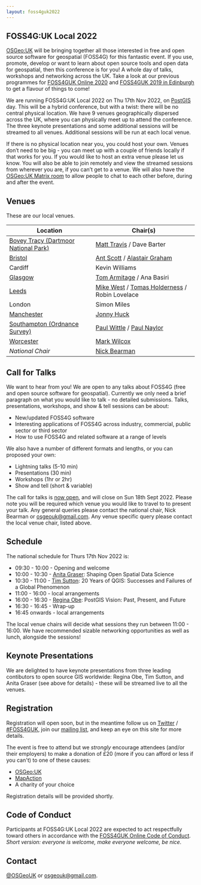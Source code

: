 ```yaml
---
layout: foss4guk2022
---
```


## FOSS4G:UK Local 2022

[OSGeo:UK](https://uk.osgeo.org/) will be bringing together all those interested in free and open source software for geospatial (FOSS4G) for this fantastic event. If you use, promote, develop or want to learn about open source tools and open data for geospatial, then this conference is for you! A whole day of talks, workshops and networking across the UK. Take a look at our previous programmes for [FOSS4GUK Online 2020](https://uk.osgeo.org/foss4gukonline2020/programme.html) and [FOSS4GUK 2019 in Edinburgh](https://uk.osgeo.org/foss4guk2019/FOSS4GUK_2019_Programme.pdf) to get a flavour of things to come!

We are running FOSS4G:UK Local 2022 on Thu 17th Nov 2022, on [PostGIS](https://postgisday.rocks/) day. This will be a hybrid conference, but with a twist: there will be no central physical location. We have 9 venues geographically dispersed across the UK, where you can physically meet up to attend the conference. The three keynote presentations and some additional sessions will be streamed to all venues. Additional sessions will be run at each local venue. 

If there is no physical location near you, you could host your own. Venues don’t need to be big - you can meet up with a couple of friends locally if that works for you. If you would like to host an extra venue please let us know. You will also be able to join remotely and view the streamed sessions from wherever you are, if you can’t get to a venue. We will also have the [OSGeo:UK Matrix room](https://matrix.to/#/#OSGeoUK:matrix.org) to allow people to chat to each other before, during and after the event. 

## Venues

These are our local venues.

Location | Chair(s)
--- | ---
[Bovey Tracy (Dartmoor National Park)](boveytracey.html) | [Matt Travis](https://twitter.com/Yakus) / Dave Barter
[Bristol](bristol.html) | [Ant Scott](https://twitter.com/antscott) / [Alastair Graham ](https://twitter.com/ajggeoger)
Cardiff | Kevin Williams
[Glasgow](glasgow.html) | [Tom Armitage](https://twitter.com/MapNav_Tom) / Ana Basiri
[Leeds](leeds.html)	| [Mike West](mailto:foss4g@addresscloud.com) / [Tomas Holderness](mailto:foss4g@addresscloud.com) / Robin Lovelace
London | Simon Miles
[Manchester](manchester.html) | [Jonny Huck](https://jonnyhuck.co.uk)
[Southampton (Ordnance Survey)](southampton.html) | [Paul Wittle](mailto:paul.wittle@dorsetcouncil.gov.uk) / [Paul Naylor](mailto:paul.naylor@os.uk)
[Worcester](worcester.html) | [Mark Wilcox](https://twitter.com/MarkJWilcox0801)
*National Chair* | [Nick Bearman](https://twitter.com/nickbearmanuk)

## Call for Talks

We want to hear from you! We are open to any talks about FOSS4G (free and open source software for geospatial). Currently we only need a brief paragraph on what you would like to talk - no detailed submissions. Talks, presentations, workshops, and show & tell sessions can be about:

- New/updated FOSS4G software
- Interesting applications of FOSS4G across industry, commercial, public sector or third sector
- How to use FOSS4G and related software at a range of levels

We also have a number of different formats and lengths, or you can proposed your own: 

- Lightning talks (5-10 min)
- Presentations (30 min)
- Workshops (1hr or 2hr)
- Show and tell (short & variable)
	

The call for talks is [now open](https://forms.gle/HfBkq5LSrDpCfp4G9), and will close on Sun 18th Sept 2022. Please note you will be required which venue you would like to travel to to present your talk. Any general queries please contact the national chair, Nick Bearman or [osgeouk@gmail.com](mailto:osgeouk@gmail.com). Any venue specific query please contact the local venue chair, listed above. 

## Schedule

The national schedule for Thurs 17th Nov 2022 is:
- 09:30 - 10:00 - Opening and welcome
- 10:00 - 10:30 - [Anita Graser](https://anitagraser.com/): Shaping Open Spatial Data Science
- 10:30 - 11:00 - [Tim Sutton](https://kartoza.com/en/people/person/tim/): 20 Years of QGIS: Successes and Failures of a Global Phenomenon
- 11:00 - 16:00 - local arrangements
- 16:00 - 16:30 - [Regina Obe](https://twitter.com/reginaobe): PostGIS Vision: Past, Present, and Future
- 16:30 - 16:45 - Wrap-up
- 16:45 onwards - local arrangements

The local venue chairs will decide what sessions they run between 11:00 - 16:00. We have recommended sizable networking opportunities as well as lunch, alongside the sessions!

## Keynote Presentations

We are delighted to have keynote presentations from three leading contibutors to open source GIS worldwide: Regina Obe, Tim Sutton, and Anita Graser (see above for details) - these will be streamed live to all the venues.

## Registration

Registration will open soon, but in the meantime follow us on [Twitter](https://twitter.com/osgeouk) / [#FOSS4GUK](https://twitter.com/search?q=%23FOSS4GUK&src=typed_query), join our [mailing list](https://lists.osgeo.org/mailman/listinfo/uk), and keep an eye on this site for more details. 

The event is free to attend but we *strongly* encourage attendees (and/or their employers) to make a donation of £20 (more if you can afford or less if you can't) to one of these causes:

* [OSGeo:UK](https://paypal.me/osgeouk)
* [MapAction](https://mapaction.org/donate/)
* A charity of your choice

Registration details will be provided shortly. 

## Code of Conduct
Participants at FOSS4G:UK Local 2022 are expected to act respectfully toward others in accordance with the [FOSS4GUK Online Code of Conduct](code-of-conduct). *Short version: everyone is welcome, make everyone welcome, be nice.*


## Contact
[@OSGeoUK](https://twitter.com/osgeouk) or [osgeouk@gmail.com](mailto:osgeouk@gmail.com).

<p>&nbsp;</p>
